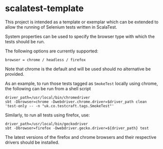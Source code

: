 
# scalatest-template

This project is intended as a template or exemplar which can be extended to allow the running of Selenium tests written in ScalaTest.

System properties can be used to specify the browser type with which the tests should be run.

The following options are currently supported:

```
browser = chrome / headless / firefox
```
Note that chrome is the default and will be used should no alternative be provided.


As an example, to run those tests tagged as `SmokeTest` locally using chrome, the following can be run from a shell script
```
driver_path=/usr/local/bin/chromedriver
sbt -Dbrowser=chrome -Dwebdriver.chrome.driver=$driver_path clean 'test-only -- -n "uk.co.testcraft.tags.SmokeTest"'
```
    
Similarly, to run all tests using firefox, use:
    
```
driver_path=/usr/local/bin/geckodriver
sbt -Dbrowser=firefox -Dwebdriver.gecko.driver=${driver_path} test
```

The latest versions of the firefox and chrome browsers and their respective drivers should be installed.